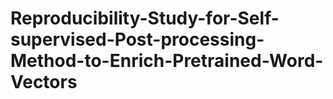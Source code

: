 # Reproducibility-Study-for-Self-supervised-Post-processing-Method-to-Enrich-Pretrained-Word-Vectors